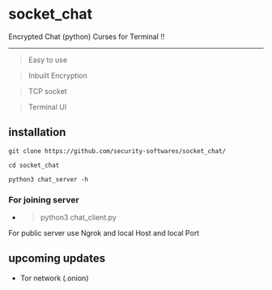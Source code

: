 # socket_chat


Encrypted Chat (python) Curses for Terminal !!

---
>Easy to use 

>Inbuilt Encryption

>TCP socket

>Terminal UI

## installation
```
git clone https://github.com/security-softwares/socket_chat/

cd socket_chat

python3 chat_server -h

```

### For joining server 
- >python3 chat_client.py

 For public server use
Ngrok and local Host and local Port 


## upcoming updates 
- Tor network (.onion)
